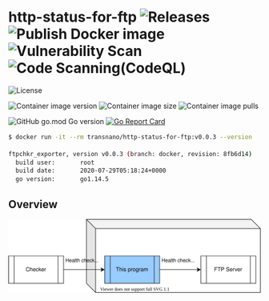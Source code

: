 # http-status-for-ftp ![Releases](https://github.com/transnano/http-status-for-ftp/workflows/Releases/badge.svg) ![Publish Docker image](https://github.com/transnano/http-status-for-ftp/workflows/Publish%20Docker%20image/badge.svg) ![Vulnerability Scan](https://github.com/transnano/http-status-for-ftp/workflows/Vulnerability%20Scan/badge.svg) ![Code Scanning(CodeQL)](https://github.com/transnano/http-status-for-ftp/workflows/Code%20Scanning(CodeQL)/badge.svg)

![License](https://img.shields.io/github/license/transnano/http-status-for-ftp?style=flat)

![Container image version](https://img.shields.io/docker/v/transnano/http-status-for-ftp/latest?style=flat)
![Container image size](https://img.shields.io/docker/image-size/transnano/http-status-for-ftp/latest?style=flat)
![Container image pulls](https://img.shields.io/docker/pulls/transnano/http-status-for-ftp?style=flat)

![GitHub go.mod Go version](https://img.shields.io/github/go-mod/go-version/transnano/http-status-for-ftp)
[![Go Report Card](https://goreportcard.com/badge/github.com/transnano/http-status-for-ftp)](https://goreportcard.com/report/github.com/transnano/http-status-for-ftp)

```sh
$ docker run -it --rm transnano/http-status-for-ftp:v0.0.3 --version

ftpchkr_exporter, version v0.0.3 (branch: docker, revision: 8fb6d14)
  build user:       root
  build date:       2020-07-29T05:18:24+0000
  go version:       go1.14.5
```

## Overview

<img src="./overview.drawio.svg">
